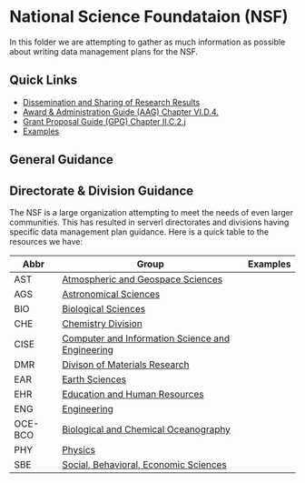 # National Science Foundataion (NSF) 

In this folder we are attempting to gather as much information as possible about writing data management plans for the NSF. 

## Quick Links 

+ [Dissemination and Sharing of Research Results](http://www.nsf.gov/bfa/dias/policy/dmp.jsp) 
+ [Award & Administration Guide (AAG) Chapter VI.D.4.](http://www.nsf.gov/pubs/policydocs/pappguide/nsf15001/aag_6.jsp#VID4)
+ [Grant Proposal Guide (GPG) Chapter II.C.2.j](http://www.nsf.gov/pubs/policydocs/pappguide/nsf15001/gpg_2.jsp#dmp)
+ [Examples](https://github.com/bulib/dmp/tree/master/funders/NSF/examples)

## General Guidance 

## Directorate & Division Guidance 

The NSF is a large organization attempting to meet the needs of even larger communities. This has resulted in serverl directorates and divisions having specific data management plan guidance. Here is a quick table to the resources we have: 

| Abbr | Group | Examples |
| --- | --- | ---  |
| AST | [Atmospheric and Geospace Sciences](NSF-AGS.md) | |
| AGS | [Astronomical Sciences](NSF-AST.md)| |
| BIO | [Biological Sciences](NSF-BIO.md) | |
| CHE | [Chemistry Division](NSF-CHE.md)| |
| CISE | [Computer and Information Science and Engineering](NSF-CISE.md)|  |
| DMR | [Divison of Materials Research](NSF-DMR.md) | |
| EAR | [Earth Sciences](NSF-EAR.md)| |
| EHR | [Education and Human Resources](NSF-EHR.md) | |
| ENG | [Engineering](NSF-ENG.md) | |
| OCE-BCO | [Biological and Chemical Oceanography](NSF-OCE-BCO-DMO.md) | | 
| PHY | [Physics](NSF-PHY.md)  | | 
| SBE | [Social, Behavioral, Economic Sciences](NSF-SBE.md)| |


 

